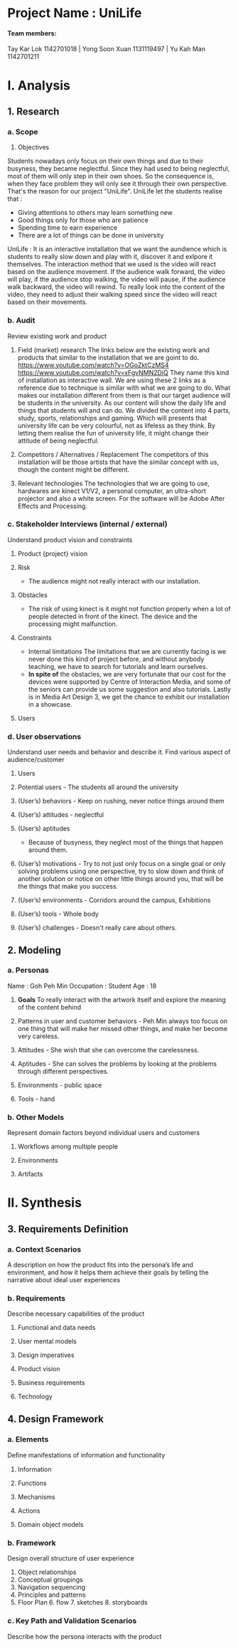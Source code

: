 # Project Name : UniLife
#### Team members: 
Tay Kar Lok 1142701018 | Yong Soon Xuan 1131119497 | Yu Kah Man 1142701211



# I. Analysis
## 1. Research  
### a. Scope
1. Objectives

Students nowadays only focus on their own things and due to their busyness, they became neglectful. Since they had used to being neglectful, most of them will only step in their own shoes. So the consequence is, when they face problem they will only see it through their own perspective. That's the reason for our project "UniLife". UniLife let the students realise that :
 - Giving attentions to others may learn something new
 - Good things only for those who are patience
 - Spending time to earn experience
 - There are a lot of things can be done in university

UniLife : It is an interactive installation that we want the aundience which is students to really slow down and play with it, discover it and exlpore it themselves. The interaction method that we used is the video will react based on the audience movement. If the audience walk forward, the video will play, if the audience stop walking, the video will pause, if the audience walk backward, the video will rewind. To really look into the content of the video, they need to adjust their walking speed since the video will react based on their movements.

### b. Audit
Review existing work and product

1. Field (market) research
The links below are the existing work and products that similar to the installation that we are goint to do.
https://www.youtube.com/watch?v=OGoZktCzMS4
https://www.youtube.com/watch?v=xFgvNMN2DiQ
They name this kind of installation as interactive wall.
We are using these 2 links as a reference due to technique is similar with what we are going to do. What makes our installation different from them is that our target audience will be students in the university. As our content will show the daily life and things that students will and can do. We divided the content into 4 parts, study, sports, relationships and gaming. Which will presents that university life can be very colourful, not as lifeless as they think. By letting them realise the fun of university life, it might change their attitude of being neglectful. 

2. Competitors / Alternatives / Replacement
The competitors of this installation will be those artists that have the similar concept with us, though the content might be different.

3. Relevant technologies 
The technologies that we are going to use, hardwares are kinect V1/V2, a personal computer, an ultra-short projector and also a white screen. For the software will be Adobe After Effects and Processing. 

### c. Stakeholder Interviews (internal / external)
Understand product vision and constraints
1. Product {project} vision 

2. Risk
	- The audience might not really interact with our installation.
3. Obstacles
	- The risk of using kinect is it might not function properly when a lot of people detected in front of the kinect. The device and the processing might malfunction.
 
4. Constraints 
	- Internal limitations 
		The limitations that we are currently facing is we never done this kind of project before, and without anybody teaching, we have to search for tutorials and learn ourselves. 
	- **In spite of** the obstacles, we are very fortunate that our cost for the devices were supported by Centre of Interaction Media, and some of the seniors can provide us some suggestion and also tutorials. Lastly is in Media Art Design 3, we get the chance to exhibit our installation in a showcase.


5. Users 

### d. User observations
Understand user needs and behavior and describe it.
Find various aspect of audience/customer
 
1. Users

2. Potential users - The students all around the university

3. (User’s) behaviors - Keep on rushing, never notice things around them

4. (User’s) attitudes - neglectful

5. (User’s) aptitudes
	- Because of busyness, they neglect most of the things that happen around them.

6. (User’s) motivations - Try to not just only focus on a single goal or only solving problems using one perspective, try to slow down and think of another solution or notice on other little things around you, that will be the things that make you success.

7. (User’s) environments - Corridors around the campus, Exhibitions

8. (User’s) tools - Whole body

9. (User’s) challenges - Doesn't really care about others.

## 2. Modeling
### a. Personas
Name : Goh Peh Min
Occupation : Student
Age : 18


1. **Goals** 
To really interact with the artwork itself and explore the meaning of the content behind

2. Patterns in user and customer behaviors - Peh Min always too focus on one thing that will make her missed other things, and make her become very careless. 

3. Attitudes - She wish that she can overcome the carelessness.

4. Aptitudes - She can solves the problems by looking at the problems through different perspectives. 

5. Environments - public space

6. Tools - hand

### b. Other Models
Represent domain factors beyond individual users and customers

1. Workflows among multiple people

2. Environments

3. Artifacts
# II. Synthesis
## 3. Requirements Definition
### a. Context Scenarios
A description on how the product fits into the persona’s life and environment, and how it helps them achieve their goals by telling the narrative about ideal user experiences

### b. Requirements
Describe necessary capabilities of the product
1. Functional and data needs

2. User mental models

3. Design imperatives

4. Product vision

5. Business requirements

6. Technology

## 4. Design Framework
### a. Elements
Deﬁne manifestations of information and functionality
1. Information

2. Functions

3. Mechanisms

4. Actions

5. Domain object models

### b. Framework
Design overall structure of user experience
1. Object relationships
2. Conceptual groupings
3. Navigation sequencing
4. Principles and patterns
5. Floor Plan
	6. flow
	7. sketches
	8. storyboards
### c. Key Path and Validation Scenarios
Describe how the persona interacts with the product
